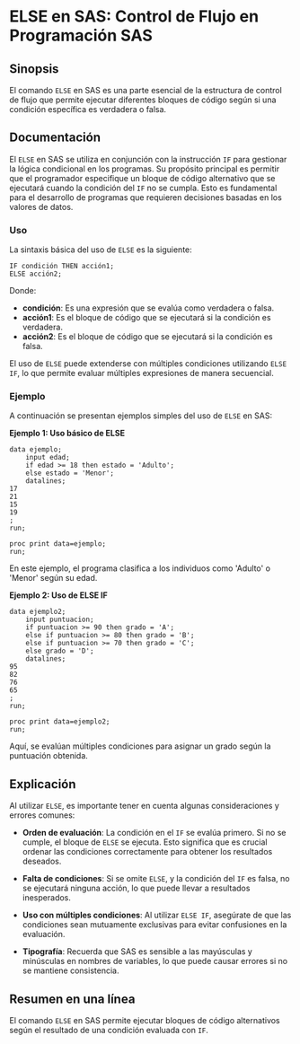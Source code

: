 <!--
Meta Description: # ELSE en SAS: Control de Flujo en Programación SAS ## Sinopsis El comando `ELSE` en SAS es una parte esencial de la estructura de control de flujo qu...
Meta Keywords: else, que, sas, condición, uso
-->

# ELSE en SAS: Control de Flujo en Programación SAS

## Sinopsis
El comando `ELSE` en SAS es una parte esencial de la estructura de control de flujo que permite ejecutar diferentes bloques de código según si una condición específica es verdadera o falsa.

## Documentación
El `ELSE` en SAS se utiliza en conjunción con la instrucción `IF` para gestionar la lógica condicional en los programas. Su propósito principal es permitir que el programador especifique un bloque de código alternativo que se ejecutará cuando la condición del `IF` no se cumpla. Esto es fundamental para el desarrollo de programas que requieren decisiones basadas en los valores de datos.

### Uso
La sintaxis básica del uso de `ELSE` es la siguiente:

```sas
IF condición THEN acción1;
ELSE acción2;
```

Donde:
- **condición**: Es una expresión que se evalúa como verdadera o falsa.
- **acción1**: Es el bloque de código que se ejecutará si la condición es verdadera.
- **acción2**: Es el bloque de código que se ejecutará si la condición es falsa.

El uso de `ELSE` puede extenderse con múltiples condiciones utilizando `ELSE IF`, lo que permite evaluar múltiples expresiones de manera secuencial.

### Ejemplo
A continuación se presentan ejemplos simples del uso de `ELSE` en SAS:

**Ejemplo 1: Uso básico de ELSE**

```sas
data ejemplo;
    input edad;
    if edad >= 18 then estado = 'Adulto';
    else estado = 'Menor';
    datalines;
17
21
15
19
;
run;

proc print data=ejemplo;
run;
```

En este ejemplo, el programa clasifica a los individuos como 'Adulto' o 'Menor' según su edad.

**Ejemplo 2: Uso de ELSE IF**

```sas
data ejemplo2;
    input puntuacion;
    if puntuacion >= 90 then grado = 'A';
    else if puntuacion >= 80 then grado = 'B';
    else if puntuacion >= 70 then grado = 'C';
    else grado = 'D';
    datalines;
95
82
76
65
;
run;

proc print data=ejemplo2;
run;
```

Aquí, se evalúan múltiples condiciones para asignar un grado según la puntuación obtenida.

## Explicación
Al utilizar `ELSE`, es importante tener en cuenta algunas consideraciones y errores comunes:

- **Orden de evaluación**: La condición en el `IF` se evalúa primero. Si no se cumple, el bloque de `ELSE` se ejecuta. Esto significa que es crucial ordenar las condiciones correctamente para obtener los resultados deseados.
  
- **Falta de condiciones**: Si se omite `ELSE`, y la condición del `IF` es falsa, no se ejecutará ninguna acción, lo que puede llevar a resultados inesperados.

- **Uso con múltiples condiciones**: Al utilizar `ELSE IF`, asegúrate de que las condiciones sean mutuamente exclusivas para evitar confusiones en la evaluación.

- **Tipografía**: Recuerda que SAS es sensible a las mayúsculas y minúsculas en nombres de variables, lo que puede causar errores si no se mantiene consistencia.

## Resumen en una línea
El comando `ELSE` en SAS permite ejecutar bloques de código alternativos según el resultado de una condición evaluada con `IF`.
